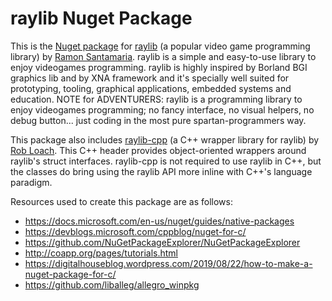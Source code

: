 # raylib Nuget Package

This is the [Nuget package](https://www.nuget.org/packages/raylib/) for [raylib](https://www.raylib.com/) (a popular video game programming library) by [Ramon Santamaria](https://github.com/raysan5). raylib is a simple and easy-to-use library to enjoy videogames programming. raylib is highly inspired by Borland BGI graphics lib and by XNA framework and it's specially well suited for prototyping, tooling, graphical applications, embedded systems and education. NOTE for ADVENTURERS: raylib is a programming library to enjoy videogames programming; no fancy interface, no visual helpers, no debug button... just coding in the most pure spartan-programmers way.

This package also includes [raylib-cpp](https://robloach.github.io/raylib-cpp/) (a C++ wrapper library for raylib) by [Rob Loach](https://github.com/RobLoach). This C++ header provides object-oriented wrappers around raylib's struct interfaces. raylib-cpp is not required to use raylib in C++, but the classes do bring using the raylib API more inline with C++'s language paradigm.

Resources used to create this package are as follows:

- <https://docs.microsoft.com/en-us/nuget/guides/native-packages>
- <https://devblogs.microsoft.com/cppblog/nuget-for-c/>
- <https://github.com/NuGetPackageExplorer/NuGetPackageExplorer>
- <http://coapp.org/pages/tutorials.html>
- <https://digitalhouseblog.wordpress.com/2019/08/22/how-to-make-a-nuget-package-for-c/>
- <https://github.com/liballeg/allegro_winpkg>
